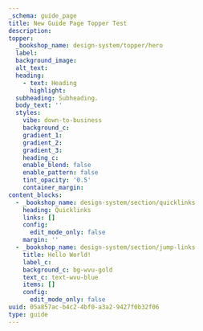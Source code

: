 ```yaml
---
_schema: guide_page
title: New Guide Page Topper Test
description:
topper:
  _bookshop_name: design-system/topper/hero
  label:
  background_image:
  alt_text:
  heading:
    - text: Heading
      highlight:
  subheading: Subheading.
  body_text: ''
  styles:
    vibe: down-to-business
    background_c:
    gradient_1:
    gradient_2:
    gradient_3:
    heading_c:
    enable_blend: false
    enable_pattern: false
    tint_opacity: '0.5'
    container_margin:
content_blocks:
  - _bookshop_name: design-system/section/quicklinks
    heading: Quicklinks
    links: []
    config:
      edit_mode_only: false
    margin: ''
  - _bookshop_name: design-system/section/jump-links
    title: Hello World!
    label_c:
    background_c: bg-wvu-gold
    text_c: text-wvu-blue
    items: []
    config:
      edit_mode_only: false
uuid: 05a857ac-b4c2-4bf0-a3a2-9427f0b32f06
type: guide
---
```

